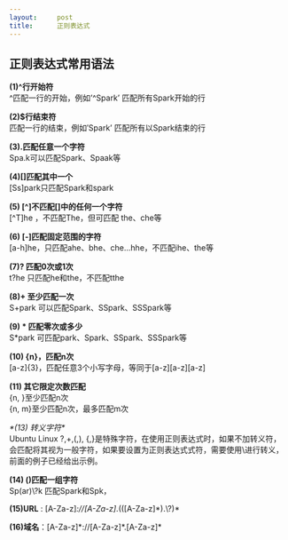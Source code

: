 ```yaml
---
layout:     post
title:      正则表达式
---
```

<div id="article_content" class="article_content clearfix csdn-tracking-statistics" data-pid="blog" data-mod="popu_307" data-dsm="post">
								            <div id="content_views" class="markdown_views prism-atom-one-dark">
							<!-- flowchart 箭头图标 勿删 -->
							<svg xmlns="http://www.w3.org/2000/svg" style="display: none;"><path stroke-linecap="round" d="M5,0 0,2.5 5,5z" id="raphael-marker-block" style="-webkit-tap-highlight-color: rgba(0, 0, 0, 0);"></path></svg>
							<h2 id="正则表达式常用语法">正则表达式常用语法</h2>

<p><strong>(1)^行开始符</strong> <br>
^匹配一行的开始，例如’^Spark’ 匹配所有Spark开始的行</p>

<p><strong>(2)$行结束符</strong> <br>
匹配一行的结束，例如′Spark’ 匹配所有以Spark结束的行</p>

<p><strong>(3).匹配任意一个字符</strong> <br>
Spa.k可以匹配Spark、Spaak等</p>

<p><strong>(4)[]匹配其中一个</strong> <br>
[Ss]park只匹配Spark和spark</p>

<p><strong>(5) [^]不匹配[]中的任何一个字符</strong> <br>
[^T]he ，不匹配The，但可匹配 the、che等</p>

<p><strong>(6) [-]匹配固定范围的字符</strong> <br>
[a-h]he，只匹配ahe、bhe、che…hhe，不匹配ihe、the等</p>

<p><strong>(7)? 匹配0次或1次</strong> <br>
t?he 只匹配he和the，不匹配tthe</p>

<p><strong>(8)+ 至少匹配一次</strong> <br>
S+park 可以匹配Spark、SSpark、SSSpark等</p>

<p><strong>(9) * 匹配零次或多少</strong> <br>
S*park 可匹配park、Spark、SSpark、SSSpark等</p>

<p><strong>(10) {n}，匹配n次</strong> <br>
[a-z]{3}，匹配任意3个小写字母，等同于[a-z][a-z][a-z]</p>

<p><strong>(11) 其它限定次数匹配</strong> <br>
{n, }至少匹配n次  <br>
{n, m}至少匹配n次，最多匹配m次</p>

<p><em>*(13) 转义字符*</em> <br>
Ubuntu Linux ?,+,(,), {,}是特殊字符，在使用正则表达式时，如果不加转义符，会匹配将其视为一般字符，如果要设置为正则表达式式符，需要使用\进行转义，前面的例子已经给出示例。</p>

<p><strong>(14) ()匹配一组字符</strong> <br>
Sp(ar)\?k 匹配Spark和Spk，</p>

<p><strong>(15)URL</strong> : [A-Za-z]<em>://[A-Za-z]</em>.(([A-Za-z]*).\?)*</p>

<p><strong>(16)域名</strong>：[A-Za-z]*://[A-Za-z]*.[A-Za-z]*</p>            </div>
						<link href="https://csdnimg.cn/release/phoenix/mdeditor/markdown_views-9e5741c4b9.css" rel="stylesheet">
                </div>
